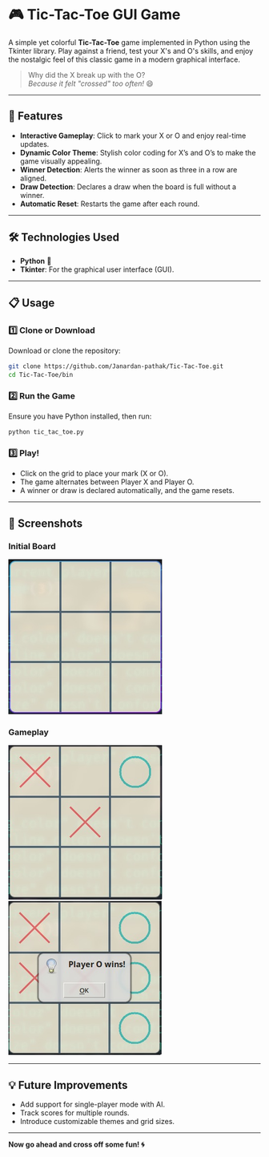 # 🎮 Tic-Tac-Toe GUI Game

A simple yet colorful **Tic-Tac-Toe** game implemented in Python using the Tkinter library. Play against a friend, test your X's and O's skills, and enjoy the nostalgic feel of this classic game in a modern graphical interface.

> Why did the X break up with the O?  
> _Because it felt "crossed" too often!_ 😄

---

## 📸 Features

- **Interactive Gameplay**: Click to mark your X or O and enjoy real-time updates.
- **Dynamic Color Theme**: Stylish color coding for X’s and O’s to make the game visually appealing.
- **Winner Detection**: Alerts the winner as soon as three in a row are aligned.
- **Draw Detection**: Declares a draw when the board is full without a winner.
- **Automatic Reset**: Restarts the game after each round.

---

## 🛠️ Technologies Used

- **Python** 🐍
- **Tkinter**: For the graphical user interface (GUI).

---

## 📋 Usage

### 1️⃣ Clone or Download

Download or clone the repository:

```bash
git clone https://github.com/Janardan-pathak/Tic-Tac-Toe.git
cd Tic-Tac-Toe/bin
```

### 2️⃣ Run the Game

Ensure you have Python installed, then run:

```bash
python tic_tac_toe.py
```

### 3️⃣ Play!

- Click on the grid to place your mark (X or O).
- The game alternates between Player X and Player O.
- A winner or draw is declared automatically, and the game resets.

---

## 📸 Screenshots

### Initial Board

![Initial Board](./Images/1.png)

### Gameplay

![Gameplay Screenshot](./Images/2.png)
![Gameplay Screenshot](./Images/3.png)

---

## 💡 Future Improvements

- Add support for single-player mode with AI.
- Track scores for multiple rounds.
- Introduce customizable themes and grid sizes.

---

**Now go ahead and cross off some fun! 🌀**
